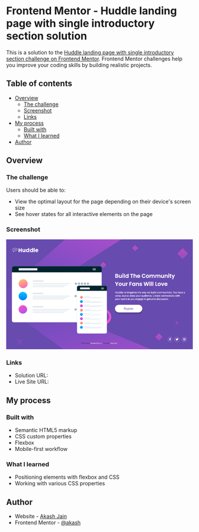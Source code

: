 # Frontend Mentor - Huddle landing page with single introductory section solution

This is a solution to the [Huddle landing page with single introductory section challenge on Frontend Mentor](https://www.frontendmentor.io/challenges/huddle-landing-page-with-a-single-introductory-section-B_2Wvxgi0). Frontend Mentor challenges help you improve your coding skills by building realistic projects. 

## Table of contents

- [Overview](#overview)
  - [The challenge](#the-challenge)
  - [Screenshot](#screenshot)
  - [Links](#links)
- [My process](#my-process)
  - [Built with](#built-with)
  - [What I learned](#what-i-learned)
- [Author](#author)

## Overview

### The challenge

Users should be able to:

- View the optimal layout for the page depending on their device's screen size
- See hover states for all interactive elements on the page

### Screenshot

![](./images/screenshot.png)

### Links

- Solution URL: 
- Live Site URL: 

## My process

### Built with

- Semantic HTML5 markup
- CSS custom properties
- Flexbox
- Mobile-first workflow

### What I learned

* Positioning elements with flexbox and CSS
* Working with various CSS properties

## Author

- Website - [Akash Jain](https://github.com/Akash20x)
- Frontend Mentor - [@akash](https://www.frontendmentor.io/profile/Akash20x)

